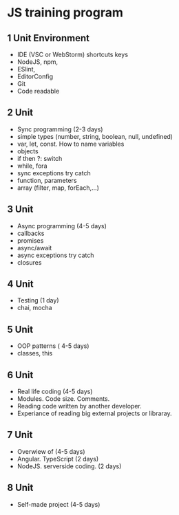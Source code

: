 # JS training program

## 1 Unit Environment
* IDE (VSC or WebStorm) shortcuts keys
* NodeJS, npm,
* ESlint,
* EditorConfig
* Git
* Code readable

## 2 Unit
* Sync programming (2-3 days)
* simple types (number, string, boolean, null, undefined)
* var, let, const. How to name variables
* objects
* if then ?: switch
* while, fora
* sync exceptions try catch
* function, parameters
* array (filter, map, forEach,...)

## 3 Unit
* Async programming (4-5 days)
* callbacks
* promises
* async/await
* async exceptions try catch
* closures

## 4 Unit
* Testing (1 day)
* chai, mocha

## 5 Unit
* OOP patterns ( 4-5 days)
* classes, this

## 6 Unit
* Real life coding (4-5 days)
* Modules. Code size. Comments.
* Reading code written by another developer.
* Experiance of reading big external projects or libraray.

## 7 Unit
* Overwiew of (4-5 days)
* Angular. TypeScript (2 days)
* NodeJS. serverside coding. (2 days)

## 8 Unit
* Self-made project (4-5 days)


